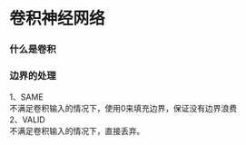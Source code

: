 卷积神经网络
====

### 什么是卷积 ###

### 边界的处理 ###
1、SAME<br>
不满足卷积输入的情况下，使用0来填充边界，保证没有边界浪费<br>
2、VALID<br>
不满足卷积输入的情况下，直接丢弃。
